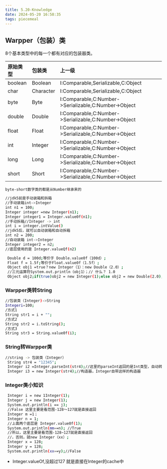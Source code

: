 ```yaml
---
title: 5.20-Knowledge
date: 2024-05-20 16:58:35
tags: piecemeal
---
```


## Warpper（包装）类

8个基本类型中的每一个都有对应的包装器类。

原始类型|包装类|上一级
:----|:-----|:-----|
boolean|	Boolean|I:Comparable,Serializable,C:Object
char	|Character|I:Comparable,Serializable,C:Object
byte	|Byte|I:Comparable,C:Number->Serializable,C:Number->Object
double|	Double|I:Comparable,C:Number->Serializable,C:Number->Object
float	|Float|I:Comparable,C:Number->Serializable,C:Number->Object
int	|Integer|I:Comparable,C:Number->Serializable,C:Number->Object
long|	Long|I:Comparable,C:Number->Serializable,C:Number->Object
short|	Short|I:Comparable,C:Number->Serializable,C:Number->Object

`byte-short数字类的都是从Number继承来的`


```bash
//jdk5前是手动装箱和拆箱
//手动装箱int->Integer
int n1 = 100;
Integer integer =new Integer(n1);
Integer integer1 = Integer.value0f(n1);
//手动拆箱//Integer -> int
int i = integer.intValue()
//jdk5后，就可以自动装箱和自动拆箱
int n2 = 200;
//自动装箱 int->Integer
Integer integer2 = n2; 
//底层使用的是 Integer.valueQf(n2)
 ```
```bash
 Double d = 100d;等价于 Double.value0f（100d）;
 Float f = 1.5f;等价于Float.value0f（1.5f）;
 Object obj1 =true？new Integer（1）：new Double（2.0）;
 //三元运算符System.out.println（obj1）；// 什么？ 1.0
 Object obj2;if(true)obj2 = new Integer(1);else obj2 = new Double(2.0);System.out.println(obj2);//1
 ```

 ### Warpper类转String
```bash
//包装类（Integer)->String
Integeri=100;
/方式1
String str1 = i + "";
/方式2
String str2 = i.toString();
/方式3
String str3 = String.value0f(i);
```
 ### String转Warpper类
``` bash
//string -> 包装类（Integer）
 String str4 = "12345";
 Integer i2 =Integer.parseInt(str4);//这里的parseInt返回的是Int类型，自动转换
 Integer i3 = new Integer(str4);//构造器，Integer自带这样的构造器
 ```

### Integer类小知识

```bash
 Integer i = new 1Integer(1);
 Integer j = new Integer(1);
 System.out.println(i == j); 
 //False 这里主要是看范围-128～127就是直接返回
 Integer m =1；
 Integer n = 1;
 //上面两个底层是 Integer.value0f(1);
 System.out.println(mm==n); //True
 //所以，这里主要是看范围-128~127就是直接返回
 //，否则，就new Integer（xx）;
 Integer x = 128;
 Integer y = 128;
 System.out.println(xx==y);//False
 ```
- Integer.valueOf,没超过127 就是直接在Integer的cache中